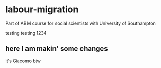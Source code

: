 # labour-migration
Part of ABM course for social scientists with University of Southampton

testing testing 1234

## here I am makin' some changes
it's Giacomo btw